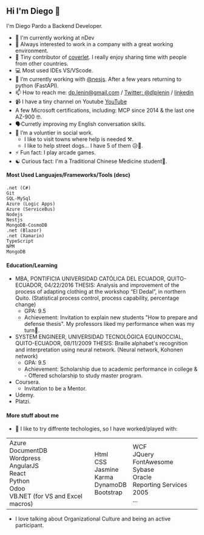 ## Hi I'm Diego 👋

I'm Diego Pardo a Backend Developer. 

- 🔭 I'm currently working at nDev
- 👀 Always interested to work in a company with a great working environment. 
- 🤙 Tiny contributor of [coverlet](https://github.com/coverlet-coverage/coverlet). I really enjoy sharing time with people from other countries. 
- :computer: Most used IDEs VS/VScode.
- 🌱 I’m currently working with [@nesjs](https://github.com/nestjs). After a few years returning to python (FastAPI).
- 📫 How to reach me: dp.lenin@gmail.com / [Twitter: @dlplenin](https://twitter.com/dlplenin) / [linkedin](https://www.linkedin.com/in/diego-pardo-581aa1169/)
- 📹 I have a tiny channel on Youtube [YouTube](https://www.youtube.com/channel/UCzLyEeasCDGj4ARSY5Lhz8w)
- A few Microsoft certifications, including: MCP since 2014 & the last one AZ-900 🤓. 
- 🗣️Curretly improving my English conversation skills.
- 💞️ I’m a voluntier in social work.
  - I like to visit towns where help is needed ⚒️.
  - I like to help street dogs... I have 5 of them 😥🐶.
- ⚡ Fun fact: I play arcade games.
- ☯️ Curious fact: I'm a Traditional Chinese Medicine student👀.

#### Most Used Languajes/Frameworks/Tools (desc)

```text
.net (C#)
Git
SQL-MySql
Azure (Logic Apps)
Azure (ServiceBus)
Nodejs 
Nestjs
MongoDB-CosmoDB
.net (Blazor)
.net (Xamarin)
TypeScript
NPM
MongoDB
```

#### Education/Learning
- MBA, PONTIFICIA UNIVERSIDAD CATÓLICA DEL ECUADOR, QUITO-ECUADOR, 04/22/2016
THESIS: Analysis and improvement of the process of adapting clothing at the workshop “El Dedal”, in northern Quito. (Statistical process control, process capability, percentage change)
  - GPA: 9.5 
  - Achievement: Invitation to explain new students "How to prepare and defense thesis". My professors liked my performance when was my turn😬.
- SYSTEM ENGINEER, UNIVERSIDAD TECNOLÓGICA EQUINOCCIAL, QUITO-ECUADOR, 08/11/2009
THESIS: Braille alphabet's recognition and interpretation using neural network. (Neural network, Kohonen network)
  - GPA: 9.5 
  - Achievement: Scholarship due to academic performance in college & -	Offered scholarship to study master program.
- Coursera.
  - Invitation to be a Mentor.
- Udemy.
- Platzi.


#### More stuff about me
- 📖 I like to try diffrente techologies, so I have worked/played with:

<table>
  <tr>
    <td>
      Azure <br>
      DocumentDB <br>
      Wordpress <br>
      AngularJS <br>
      React <br>
      Python <br>
      Odoo <br>
      VB.NET (for VS and Excel macros) <br>
    </td>
    <td>
      Html <br>
      CSS <br>
      Jasmine <br>
      Karma <br>
      DynamoDB <br>
      Bootstrap <br>
    </td>
    <td>
      WCF <br>
      JQuery <br>
      FontAwesome <br>
      Sybase <br>
      Oracle <br>
      Reporting Services 2005 <br>
      ... <br>
    </td>    
  </tr>
</table>

- I love talking about Organizational Culture and being an active participant.
